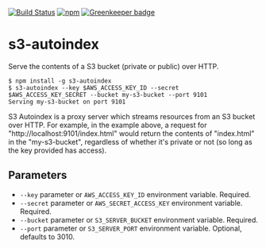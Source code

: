 [![Build Status](https://travis-ci.org/mabels/s3-autoindex.svg?branch=master)](https://travis-ci.org/mabels/s3-autoindex)
[![npm](https://img.shields.io/npm/v/s3-autoindex.svg)](https://www.npmjs.com/package/s3-autoindex)
[![Greenkeeper badge](https://badges.greenkeeper.io/mabels/s3-autoindex.svg)](https://greenkeeper.io/)

# s3-autoindex

Serve the contents of a S3 bucket (private or public) over HTTP.

```shell
$ npm install -g s3-autoindex
$ s3-autoindex --key $AWS_ACCESS_KEY_ID --secret $AWS_ACCESS_KEY_SECRET --bucket my-s3-bucket --port 9101
Serving my-s3-bucket on port 9101
```

S3 Autoindex is a proxy server which streams resources from an S3 bucket over HTTP. 
For example, in the example above, a request for "http://localhost:9101/index.html" 
would return the contents of "index.html" in the "my-s3-bucket", regardless of 
whether it's private or not (so long as the key provided has access).

## Parameters

* `--key` parameter or `AWS_ACCESS_KEY_ID` environment variable. Required.
* `--secret` parameter or `AWS_SECRET_ACCESS_KEY` environment variable. Required.
* `--bucket` parameter or `S3_SERVER_BUCKET` environment variable. Required.
* `--port` parameter or `S3_SERVER_PORT` environment variable. Optional, defaults to 3010.

